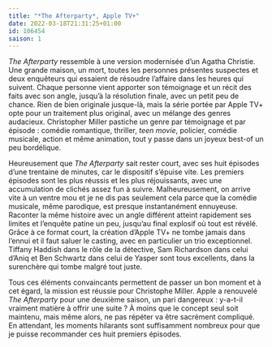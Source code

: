 ```yaml
---
title: "*The Afterparty*, Apple TV+"
date: 2022-03-18T21:31:25+01:00
id: 106454 
saison: 1
---
```


*The Afterparty* ressemble à une version modernisée d’un Agatha Christie. Une grande maison, un mort, toutes les personnes présentes suspectes et deux enquêteurs qui essaient de résoudre l’affaire dans les heures qui suivent. Chaque personne vient apporter son témoignage et un récit des faits avec son angle, jusqu’à la résolution finale, avec un petit peu de chance. Rien de bien originale jusque-là, mais la série portée par Apple TV+ opte pour un traitement plus original, avec un mélange des genres audacieux. Christopher Miller pastiche un genre par témoignage et par épisode : comédie romantique, thriller, *teen movie*, policier, comédie musicale, action et même animation, tout y passe dans un joyeux best-of un peu bordélique. 

Heureusement que *The Afterparty* sait rester court, avec ses huit épisodes d’une trentaine de minutes, car le dispositif s’épuise vite. Les premiers épisodes sont les plus réussis et les plus réjouissants, avec une accumulation de clichés assez fun à suivre. Malheureusement, on arrive vite à un ventre mou et je ne dis pas seulement cela parce que la comédie musicale, même parodique, est presque instantanément ennuyeuse. Raconter la même histoire avec un angle différent atteint rapidement ses limites et l’enquête patine un peu, jusqu’au final explosif où tout est révélé. Grâce à ce format court, la création d’Apple TV+ ne tombe jamais dans l’ennui et il faut saluer le casting, avec en particulier un trio exceptionnel. Tiffany Haddish dans le rôle de la détective, Sam Richardson dans celui d’Aniq et Ben Schwartz dans celui de Yasper sont tous excellents, dans la surenchère qui tombe malgré tout juste. 

Tous ces éléments convaincants permettent de passer un bon moment et à cet égard, la mission est réussie pour Christophe Miller. Apple a renouvelé *The Afterparty* pour une deuxième saison, un pari dangereux : y-a-t-il vraiment matière à offrir une suite ? À moins que le concept seul soit maintenu, mais même alors, ne pas répéter va être sacrément compliqué. En attendant, les moments hilarants sont suffisamment nombreux pour que je puisse recommander ces huit premiers épisodes. 